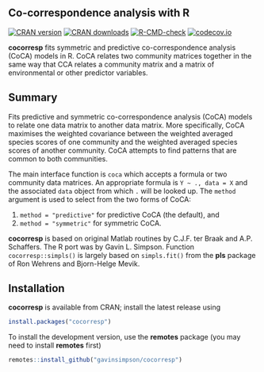 ## Co-correspondence analysis with R

[![CRAN version](https://www.r-pkg.org/badges/version/cocorresp)](https://cran.r-project.org/package=cocorresp)
[![CRAN downloads](https://cranlogs.r-pkg.org/badges/grand-total/cocorresp)](https://cran.r-project.org/package=cocorresp)
[![R-CMD-check](https://github.com/gavinsimpson/cocorresp/workflows/R-CMD-check/badge.svg)](https://github.com/gavinsimpson/cocorresp/actions)
[![codecov.io](https://app.codecov.io/github/gavinsimpson/cocorresp/coverage.svg?branch=master)](https://app.codecov.io/github/gavinsimpson/cocorresp?branch=master)

**cocorresp** fits symmetric and predictive co-correspondence analysis (CoCA) models in R. CoCA relates two community matrices together in the same way that CCA relates a community matrix and a matrix of environmental or other predictor variables.

## Summary

Fits predictive and symmetric co-correspondence analysis (CoCA) models to relate one data matrix to another data matrix. More specifically, CoCA maximises the weighted covariance between the weighted averaged species scores of one community and the weighted averaged species scores of another community. CoCA attempts to find patterns that are common to both communities.

The main interface function is `coca` which accepts a 
formula or two community data matrices. An appropriate formula is `Y ~ ., data = X` and the associated `data` object from which `.` will be looked up. The `method` argument is used to select from the two forms of CoCA:

1. `method = "predictive"` for predictive CoCA (the default), and
2. `method = "symmetric"` for symmetric CoCA.

**cocorresp** is based on original Matlab routines by C.J.F. ter Braak and A.P. Schaffers. The R port was by Gavin L. Simpson. Function `cocorresp::simpls()` is largely based on `simpls.fit()` from the **pls** package of Ron Wehrens and Bjorn-Helge Mevik.

## Installation

**cocorresp** is available from CRAN; install the latest release using

```r
install.packages("cocorresp")
```

To install the development version, use the **remotes** package (you may need to install **remotes** first)

```r
remotes::install_github("gavinsimpson/cocorresp")
```
